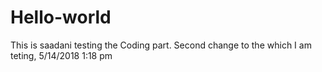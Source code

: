 # Hello-world

This is saadani testing the Coding part.
Second change to the which I am teting, 5/14/2018 1:18 pm
